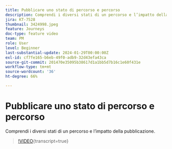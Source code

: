 ```yaml
---
title: Pubblicare uno stato di percorso e percorso
description: Comprendi i diversi stati di un percorso e l’impatto della pubblicazione.
jira: KT-7528
thumbnail: 3424998.jpeg
feature: Journeys
doc-type: feature video
team: PM
role: User
level: Beginner
last-substantial-update: 2024-01-29T00:00:00Z
exl-id: cf7fe165-b6eb-49f0-adb9-32d43efa43ca
source-git-commit: 201470e35095b38617d1a1bb5d7b16c1e60f431e
workflow-type: tm+mt
source-wordcount: '36'
ht-degree: 66%

---
```


# Pubblicare uno stato di percorso e percorso

Comprendi i diversi stati di un percorso e l’impatto della pubblicazione.

>[!VIDEO](https://video.tv.adobe.com/v/3427935?quality=12&learn=on&captions=ita){transcript=true}
